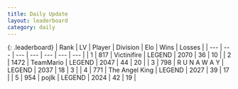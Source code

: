 ```yaml
---
title: Daily Update
layout: leaderboard
category: daily
---
```


{: .leaderboard}
| Rank | LV | Player | Division | Elo | Wins | Losses |
| --- | --- | --- | --- | --- | --- | --- |
| <span data-change="0">1</span> | 817 | <span title="ID: 112242">Victinifire</span> | LEGEND | <span data-change="25">2070</span> | <span data-change="14">36</span> | <span data-change="7">10</span> |
| <span data-change="9">2</span> | 1472 | <span title="ID: 164871">TeamMario</span> | LEGEND | <span data-change="43">2047</span> | <span data-change="14">44</span> | <span data-change="6">20</span> |
| <span data-change="0">3</span> | 798 | <span title="ID: 66144">R U N A W A Y</span> | LEGEND | <span data-change="16">2037</span> | <span data-change="6">18</span> | <span data-change="2">3</span> |
| <span data-change="4">4</span> | 771 | <span title="ID: 547162">The Angel King</span> | LEGEND | <span data-change="18">2027</span> | <span data-change="4">39</span> | <span data-change="1">17</span> |
| <span data-change="9">5</span> | 954 | <span title="ID: 4783">pojlk</span> | LEGEND | <span data-change="24">2024</span> | <span data-change="7">42</span> | <span data-change="3">19</span> |